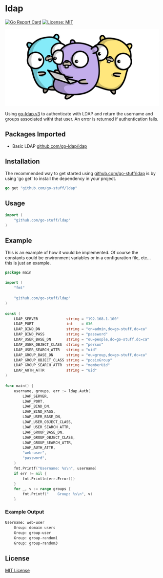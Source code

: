 # ldap

[![Go Report Card](https://goreportcard.com/badge/github.com/go-stuff/ldap)](https://goreportcard.com/report/github.com/go-stuff/ldap)
[![License: MIT](https://img.shields.io/badge/License-MIT-yellow.svg)](https://opensource.org/licenses/MIT)

![Gopher Share](https://github.com/go-stuff/images/blob/master/GOPHER_SHARE_640x320.png)

Using [go-ldap.v3](https://github.com/go-ldap/ldap) to authenticate with LDAP and return the username and groups associated witht that user. An error is returned if authentication fails.

## Packages Imported

- Basic LDAP [github.com/go-ldap/ldap](https://github.com/go-ldap/ldap)

## Installation

The recommended way to get started using [github.com/go-stuff/ldap](https://github.com/go-stuff/ldap) is by using 'go get' to install the dependency in your project.

```go
go get "github.com/go-stuff/ldap"
```

## Usage

```go
import (
    "github.com/go-stuff/ldap"
)
```

## Example

This is an example of how it would be implemented. Of course the constants could be environment variables or in a configuration file, etc... this is just an example.

```go
package main

import (
    "fmt"

    "github.com/go-stuff/ldap"
)

const (
    LDAP_SERVER             string = "192.168.1.100"
    LDAP_PORT               int    = 636
    LDAP_BIND_DN            string = "cn=admin,dc=go-stuff,dc=ca"
    LDAP_BIND_PASS          string = "password"
    LDAP_USER_BASE_DN       string = "ou=people,dc=go-stuff,dc=ca"
    LDAP_USER_OBJECT_CLASS  string = "person"
    LDAP_USER_SEARCH_ATTR   string = "uid"
    LDAP_GROUP_BASE_DN      string = "ou=group,dc=go-stuff,dc=ca"
    LDAP_GROUP_OBJECT_CLASS string = "posixGroup"
    LDAP_GROUP_SEARCH_ATTR  string = "memberUid"
    LDAP_AUTH_ATTR          string = "uid"
)

func main() {
    username, groups, err := ldap.Auth(
        LDAP_SERVER,
        LDAP_PORT,
        LDAP_BIND_DN,
        LDAP_BIND_PASS,
        LDAP_USER_BASE_DN,
        LDAP_USER_OBJECT_CLASS,
        LDAP_USER_SEARCH_ATTR,
        LDAP_GROUP_BASE_DN,
        LDAP_GROUP_OBJECT_CLASS,
        LDAP_GROUP_SEARCH_ATTR,
        LDAP_AUTH_ATTR,
        "web-user",
        "password",
    )
    fmt.Printf("Username: %s\n", username)
    if err != nil {
        fmt.Println(err.Error())
    }
    for _, v := range groups {
        fmt.Printf("    Group: %s\n", v)
    }
```

### Example Output

```bash
Username: web-user
    Group: domain users
    Group: group-user
    Group: group-random1
    Group: group-random3
```

## License

[MIT License](LICENSE)